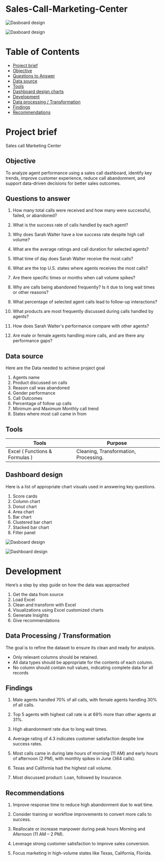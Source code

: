 # Sales-Call-Marketing-Center


![Dasboard design](assets/images/Pizza%20sales%20gif%20.gif)

![Dasboard design](assets/images/Pizza%20sales%202gif%20.gif)


# Table of Contents


- [Project brief](#Project-brief)
- [Objective](#Objective)
- [Questions to Answer](#Questions-to-Answer)
- [Data source](#Data-source)
- [Tools](#Tools)
- [Dashboard design charts](#Dashboard-design-charts)
- [Development](#Developments)
- [Data processing / Transformation](#Data-processing-Transformation)
- [Findings](#Findings)
- [Recommendations](#Recommendations)


# Project brief
Sales call Marketing Center

## Objective
To analyze agent performance using a sales call dashboard, identify key trends, improve customer experience, reduce call abandonment, and support data-driven decisions for better sales outcomes.

## Questions to answer

1.  How many total calls were received and how many were successful, failed, or abandoned?

2.  What is the success rate of calls handled by each agent?

3.  Why does Sarah Walter have a low success rate despite high call volume?

4.  What are the average ratings and call duration for selected agents?

5.  What time of day does Sarah Walter receive the most calls?

6.  What are the top U.S. states where agents receives the most calls?

7.  Are there specific times or months when call volume spikes?

8.  Why are calls being abandoned frequently? Is it due to long wait times or other reasons?

9.  What percentage of selected agent calls lead to follow-up interactions?

10.  What products are most frequently discussed during calls handled by agents?

11.  How does Sarah Walter's performance compare with other agents?

12.  Are male or female agents handling more calls, and are there any performance gaps?

## Data source
Here are the Data needed to achieve project goal

1.  Agents name
2.  Product discussed on calls
3.  Reason call was abandoned
4.  Gender performance
5.  Call Outcomes
6.  Percentage of follow up calls
7.  Minimum and Maximum Monthly call trend
8.  States where most call came in from

## Tools

| Tools | Purpose | 
| --- | --- | 
| Excel ( Functions & Formulas ) |  Cleaning, Transformation, Processing. |


## Dashboard design

Here is a list of appropriate chart visuals used in answering key questions.
1.	Score cards
2.	Column chart
3.	Donut chart
4.	Area chart
5.	Bar chart
6.	Clustered bar chart
7.	Stacked bar chart
8.	Filter panel

![Dasboard design](assets/images/Pizza%20report%201.PNG)

![Dashboard design](assets/images/Pizza%20report%202.PNG)

# Development

Here’s a step by step guide on how the data was approached 

1.	Get the data from source
2.	Load Excel
3.	Clean and transform with Excel
4.	Visualizations using Excel customized charts
5.	Generate Insights
6.	Give recommendations 

## Data Processing / Transformation

The goal is to refine the dataset to ensure its clean and ready for analysis.

- Only relevant columns should be retained.
- All data types should be appropriate for the contents of each column.
- No column should contain null values, indicating complete data for all records



## Findings

1.	Male agents handled 70% of all calls, with female agents handling 30% of all calls.

2.	Top 5 agents with highest call rate is at 69% more than other agents at 31%.

3.  High abandonment rate due to long wait times.

4.  Average rating of 4.3 indicates customer satisfaction despite low success rates.

5.  Most calls came in during late hours of morning (11 AM) and early hours of afternoon (2 PM), with monthly spikes in June (364 calls).

6.  Texas and California had the highest call volume.

7.  Most discussed product: Loan, followed by Insurance.


## Recommendations

1.	Improve response time to reduce high abandonment due to wait time.

2.  Consider training or workflow improvements to convert more calls to success.

3.  Reallocate or increase manpower during peak hours Morning and Afernoon (11 AM – 2 PM).

4.  Leverage strong customer satisfaction to improve sales conversion.

5.  Focus marketing in high-volume states like Texas, California, Florida.






